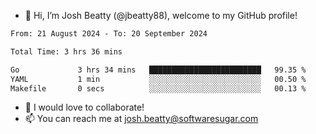 - 👋 Hi, I’m Josh Beatty (@jbeatty88), welcome to my GitHub profile!

<!--START_SECTION:waka-->

```txt
From: 21 August 2024 - To: 20 September 2024

Total Time: 3 hrs 36 mins

Go             3 hrs 34 mins   █████████████████████████   99.35 %
YAML           1 min           ░░░░░░░░░░░░░░░░░░░░░░░░░   00.50 %
Makefile       0 secs          ░░░░░░░░░░░░░░░░░░░░░░░░░   00.13 %
```

<!--END_SECTION:waka-->

- 💞️ I would love to collaborate!
- 📫 You can reach me at josh.beatty@softwaresugar.com

<!---
jbeatty88/jbeatty88 is a ✨ special ✨ repository because its `README.md` (this file) appears on your GitHub profile.
You can click the Preview link to take a look at your changes.
--->
